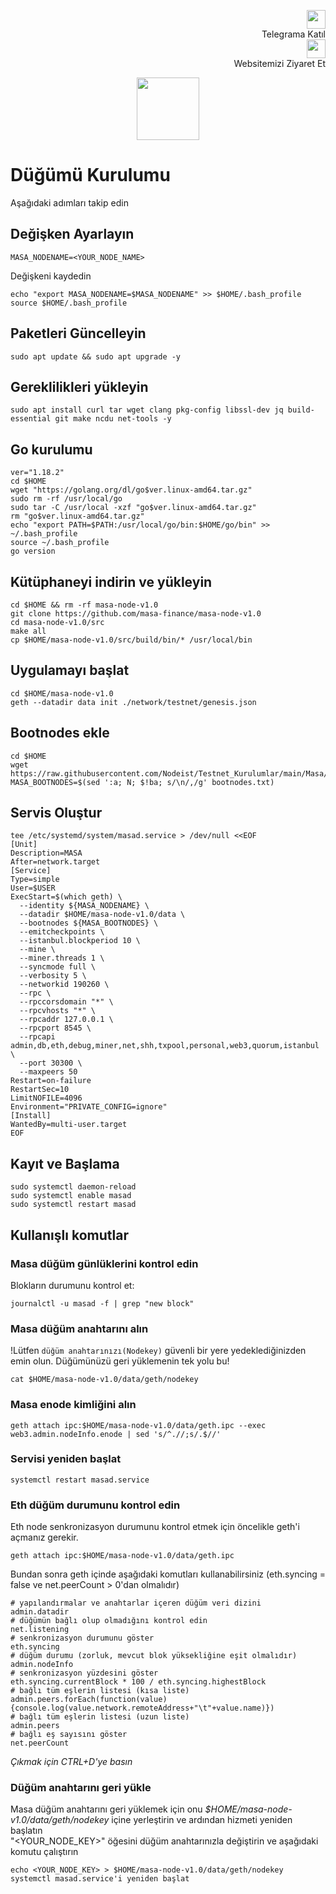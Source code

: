 <p style="font-size:14px" align="right">
 <a href="https://t.me/nodeistt" target="_blank"><img src="https://github.com/Nodeist/Testnet_Kurulumlar/blob/fee87fe32609c1704206721b9fb16e4c5de75a96/telegramlogo.png" width="30"/></a><br>Telegrama Katıl<br>
<a href="https://nodeist.site/" target="_blank"><img src="https://raw.githubusercontent.com/Nodeist/Testnet_Kurulumlar/main/logo.png" width="30"/></a><br> Websitemizi Ziyaret Et 
</p>

<p align="center">
  <img height="100" height="auto" src="https://raw.githubusercontent.com/Nodeist/Testnet_Kurulumlar/main/Masa/logo.png">
</p>

# Düğümü Kurulumu
Aşağıdaki adımları takip edin 

## Değişken Ayarlayın
```
MASA_NODENAME=<YOUR_NODE_NAME>
```

Değişkeni kaydedin
```
echo "export MASA_NODENAME=$MASA_NODENAME" >> $HOME/.bash_profile
source $HOME/.bash_profile
```

## Paketleri Güncelleyin
```
sudo apt update && sudo apt upgrade -y
```

## Gereklilikleri yükleyin
```
sudo apt install curl tar wget clang pkg-config libssl-dev jq build-essential git make ncdu net-tools -y
```

## Go kurulumu
```
ver="1.18.2"
cd $HOME
wget "https://golang.org/dl/go$ver.linux-amd64.tar.gz"
sudo rm -rf /usr/local/go
sudo tar -C /usr/local -xzf "go$ver.linux-amd64.tar.gz"
rm "go$ver.linux-amd64.tar.gz"
echo "export PATH=$PATH:/usr/local/go/bin:$HOME/go/bin" >> ~/.bash_profile
source ~/.bash_profile
go version
```

## Kütüphaneyi indirin ve yükleyin
```
cd $HOME && rm -rf masa-node-v1.0
git clone https://github.com/masa-finance/masa-node-v1.0
cd masa-node-v1.0/src
make all
cp $HOME/masa-node-v1.0/src/build/bin/* /usr/local/bin
```

## Uygulamayı başlat
```
cd $HOME/masa-node-v1.0
geth --datadir data init ./network/testnet/genesis.json
```

## Bootnodes ekle
```
cd $HOME
wget https://raw.githubusercontent.com/Nodeist/Testnet_Kurulumlar/main/Masa/bootnodes.txt
MASA_BOOTNODES=$(sed ':a; N; $!ba; s/\n/,/g' bootnodes.txt)
```

## Servis Oluştur
```
tee /etc/systemd/system/masad.service > /dev/null <<EOF
[Unit]
Description=MASA
After=network.target
[Service]
Type=simple
User=$USER
ExecStart=$(which geth) \
  --identity ${MASA_NODENAME} \
  --datadir $HOME/masa-node-v1.0/data \
  --bootnodes ${MASA_BOOTNODES} \
  --emitcheckpoints \
  --istanbul.blockperiod 10 \
  --mine \
  --miner.threads 1 \
  --syncmode full \
  --verbosity 5 \
  --networkid 190260 \
  --rpc \
  --rpccorsdomain "*" \
  --rpcvhosts "*" \
  --rpcaddr 127.0.0.1 \
  --rpcport 8545 \
  --rpcapi admin,db,eth,debug,miner,net,shh,txpool,personal,web3,quorum,istanbul \
  --port 30300 \
  --maxpeers 50
Restart=on-failure
RestartSec=10
LimitNOFILE=4096
Environment="PRIVATE_CONFIG=ignore"
[Install]
WantedBy=multi-user.target
EOF
```

## Kayıt ve Başlama
```
sudo systemctl daemon-reload
sudo systemctl enable masad
sudo systemctl restart masad
```


## Kullanışlı komutlar

### Masa düğüm günlüklerini kontrol edin
Blokların durumunu kontrol et:
```
journalctl -u masad -f | grep "new block"
```

### Masa düğüm anahtarını alın
!Lütfen `düğüm anahtarınızı(Nodekey)` güvenli bir yere yedeklediğinizden emin olun. Düğümünüzü geri yüklemenin tek yolu bu!
```
cat $HOME/masa-node-v1.0/data/geth/nodekey
```

### Masa enode kimliğini alın
```
geth attach ipc:$HOME/masa-node-v1.0/data/geth.ipc --exec web3.admin.nodeInfo.enode | sed 's/^.//;s/.$//'
```

### Servisi yeniden başlat
```
systemctl restart masad.service
```

### Eth düğüm durumunu kontrol edin
Eth node senkronizasyon durumunu kontrol etmek için öncelikle geth'i açmanız gerekir.
```
geth attach ipc:$HOME/masa-node-v1.0/data/geth.ipc
```

Bundan sonra geth içinde aşağıdaki komutları kullanabilirsiniz (eth.syncing = false ve net.peerCount > 0'dan olmalıdır)
```
# yapılandırmalar ve anahtarlar içeren düğüm veri dizini
admin.datadir
# düğümün bağlı olup olmadığını kontrol edin
net.listening
# senkronizasyon durumunu göster
eth.syncing
# düğüm durumu (zorluk, mevcut blok yüksekliğine eşit olmalıdır)
admin.nodeInfo
# senkronizasyon yüzdesini göster
eth.syncing.currentBlock * 100 / eth.syncing.highestBlock
# bağlı tüm eşlerin listesi (kısa liste)
admin.peers.forEach(function(value){console.log(value.network.remoteAddress+"\t"+value.name)})
# bağlı tüm eşlerin listesi (uzun liste)
admin.peers
# bağlı eş sayısını göster
net.peerCount
```

_Çıkmak için CTRL+D'ye basın_

### Düğüm anahtarını geri yükle
Masa düğüm anahtarını geri yüklemek için onu _$HOME/masa-node-v1.0/data/geth/nodekey_ içine yerleştirin ve ardından hizmeti yeniden başlatın\
"<YOUR_NODE_KEY>" öğesini düğüm anahtarınızla değiştirin ve aşağıdaki komutu çalıştırın
```
echo <YOUR_NODE_KEY> > $HOME/masa-node-v1.0/data/geth/nodekey
systemctl masad.service'i yeniden başlat
```
